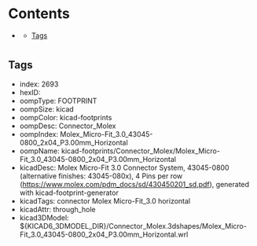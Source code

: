 



Contents
========

* [](#)
	* [Tags](#tags)

# 

## Tags

- index: 2693
- hexID: 
- oompType: FOOTPRINT
- oompSize: kicad
- oompColor: kicad-footprints
- oompDesc: Connector_Molex
- oompIndex: Molex_Micro-Fit_3.0_43045-0800_2x04_P3.00mm_Horizontal
- oompName: kicad-footprints/Connector_Molex/Molex_Micro-Fit_3.0_43045-0800_2x04_P3.00mm_Horizontal
- kicadDesc: Molex Micro-Fit 3.0 Connector System, 43045-0800 (alternative finishes: 43045-080x), 4 Pins per row (https://www.molex.com/pdm_docs/sd/430450201_sd.pdf), generated with kicad-footprint-generator
- kicadTags: connector Molex Micro-Fit_3.0 horizontal
- kicadAttr: through_hole
- kicad3DModel: ${KICAD6_3DMODEL_DIR}/Connector_Molex.3dshapes/Molex_Micro-Fit_3.0_43045-0800_2x04_P3.00mm_Horizontal.wrl
